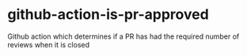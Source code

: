 # github-action-is-pr-approved
Github action which determines if a PR has had the required number of reviews when it is closed
